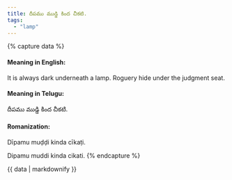 ```yaml
---
title: దీపము ముడ్డి కింద చీకటి.
tags:
  - "lamp"
---
```


{% capture data %}
#### Meaning in English:
It is always dark underneath a lamp.
Roguery hide under the judgment seat.

#### Meaning in Telugu:
దీపము ముడ్డి కింద చీకటి.

#### Romanization:
Dīpamu muḍḍi kinda cīkaṭi.

Dipamu muddi kinda cikati.
{% endcapture %}

{{ data | markdownify }}


